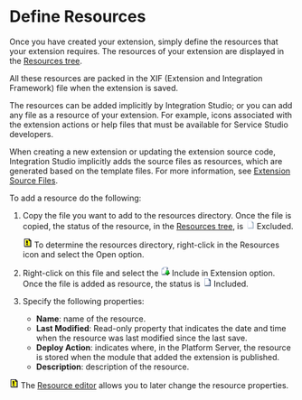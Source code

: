 # Define Resources

Once you have created your extension, simply define the resources that your extension requires. The resources of your extension are displayed in the [Resources tree](<../../../ref/integration-studio/resources-tree.md>).

All these resources are packed in the XIF (Extension and Integration Framework) file when the extension is saved.

The resources can be added implicitly by Integration Studio; or you can add any file as a resource of your extension. For example, icons associated with the extension actions or help files that must be available for Service Studio developers.

When creating a new extension or updating the extension source code, Integration Studio implicitly adds the source files as resources, which are generated based on the template files. For more information, see [Extension Source Files](<../getting-started/extension-source-files.md>).  

To add a resource do the following:

1. Copy the file you want to add to the resources directory. Once the file is copied, the status of the resource, in the [Resources tree](<../../../ref/integration-studio/resources-tree.md>), is ![](images/resource-faded.gif) Excluded.

    ![](images/tip.gif) To determine the resources directory, right-click in the Resources icon and select the Open option.

1. Right-click on this file and select the ![](images/resource-include.gif) Include in Extension option. Once the file is added as resource, the status is ![](images/resource-add.gif) Included.

1. Specify the following properties:

    * **Name**: name of the resource.
    * **Last Modified**: Read-only property that indicates the date and time when the resource was last modified since the last save.
    * **Deploy Action**: indicates where, in the Platform Server, the resource is stored when the module that added the extension is published.
    * **Description**: description of the resource.

![](images/tip.gif) The [Resource editor](<../../../ref/integration-studio/editor/resource.md>) allows you to later change the resource properties.
